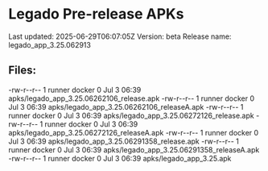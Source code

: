 # Legado Pre-release APKs
Last updated: 2025-06-29T06:07:05Z
Version: beta
Release name: legado_app_3.25.062913
## Files:
-rw-r--r-- 1 runner docker 0 Jul  3 06:39 apks/legado_app_3.25.06262106_release.apk
-rw-r--r-- 1 runner docker 0 Jul  3 06:39 apks/legado_app_3.25.06262106_releaseA.apk
-rw-r--r-- 1 runner docker 0 Jul  3 06:39 apks/legado_app_3.25.06272126_release.apk
-rw-r--r-- 1 runner docker 0 Jul  3 06:39 apks/legado_app_3.25.06272126_releaseA.apk
-rw-r--r-- 1 runner docker 0 Jul  3 06:39 apks/legado_app_3.25.06291358_release.apk
-rw-r--r-- 1 runner docker 0 Jul  3 06:39 apks/legado_app_3.25.06291358_releaseA.apk
-rw-r--r-- 1 runner docker 0 Jul  3 06:39 apks/legado_app_3.25.apk

